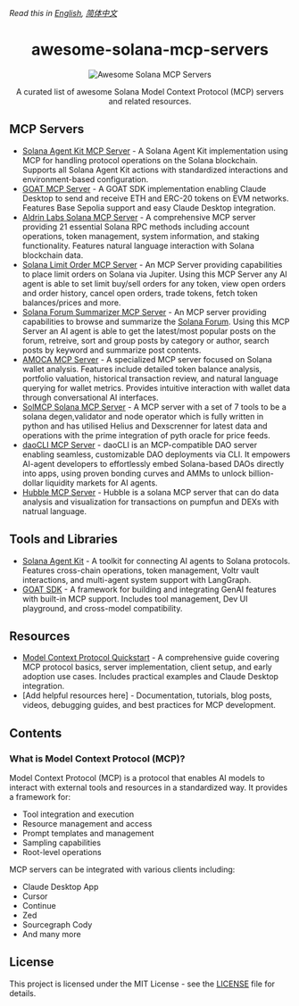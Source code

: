 _Read this in [English](README.md), [简体中文](README.zh-CN.md)_

<div align="center">

# awesome-solana-mcp-servers

![Awesome Solana MCP Servers](banner.png)

A curated list of awesome Solana Model Context Protocol (MCP) servers and related resources.

</div>

## MCP Servers

- [Solana Agent Kit MCP Server](https://github.com/sendaifun/solana-agent-kit/tree/main/examples/agent-kit-mcp-server) - A Solana Agent Kit implementation using MCP for handling protocol operations on the Solana blockchain. Supports all Solana Agent Kit actions with standardized interactions and environment-based configuration.
- [GOAT MCP Server](https://github.com/goat-sdk/goat/tree/main/typescript/examples/by-framework/model-context-protocol) - A GOAT SDK implementation enabling Claude Desktop to send and receive ETH and ERC-20 tokens on EVM networks. Features Base Sepolia support and easy Claude Desktop integration.
- [Aldrin Labs Solana MCP Server](https://github.com/Aldrin-labs/solana-mcp-server) - A comprehensive MCP server providing 21 essential Solana RPC methods including account operations, token management, system information, and staking functionality. Features natural language interaction with Solana blockchain data.
- [Solana Limit Order MCP Server](https://github.com/dimitrov-d/solana-limit-order-mcp) - An MCP Server providing capabilities to place limit orders on Solana via Jupiter. Using this MCP Server any AI agent is able to set limit buy/sell orders for any token, view open orders and order history, cancel open orders, trade tokens, fetch token balances/prices and more.
- [Solana Forum Summarizer MCP Server](https://github.com/dimitrov-d/solana-forum-summarizer-mcp) - An MCP server providing capabilities to browse and summarize the [Solana Forum](http://forum.solana.com/). Using this MCP Server an AI agent is able to get the latest/most popular posts on the forum, retreive, sort and group posts by category or author, search posts by keyword and summarize post contents.
- [AMOCA MCP Server](https://github.com/manolaz/amoca-solana-mcp-server) - A specialized MCP server focused on Solana wallet analysis. Features include detailed token balance analysis, portfolio valuation, historical transaction review, and natural language querying for wallet metrics. Provides intuitive interaction with wallet data through conversational AI interfaces.
- [SolMCP Solana MCP Server](https://github.com/N-45div/SolMCP---SendAI-MCP-competition) - A MCP server with a set of 7 tools to be a solana degen,validator and node operator which is fully written in python and has utilised Helius and Dexscrenner for latest data and operations with the prime integration of pyth oracle for price feeds.
- [daoCLI MCP Server](https://github.com/DaoCLI/daoCLI-init) - daoCLI is an MCP-compatible DAO server enabling seamless, customizable DAO deployments via CLI. It empowers AI-agent developers to effortlessly embed Solana-based DAOs directly into apps, using proven bonding curves and AMMs to unlock billion-dollar liquidity markets for AI agents.
- [Hubble MCP Server](https://github.com/HubbleVision/hubble-ai-mcp) - Hubble is a solana MCP server that can do data analysis and visualization for transactions on pumpfun and DEXs with natrual language.

## Tools and Libraries

- [Solana Agent Kit](https://github.com/sendaifun/solana-agent-kit) - A toolkit for connecting AI agents to Solana protocols. Features cross-chain operations, token management, Voltr vault interactions, and multi-agent system support with LangGraph.
- [GOAT SDK](https://github.com/goat-sdk/goat) - A framework for building and integrating GenAI features with built-in MCP support. Includes tool management, Dev UI playground, and cross-model compatibility.

## Resources

- [Model Context Protocol Quickstart](https://glama.ai/blog/2024-11-25-model-context-protocol-quickstart) - A comprehensive guide covering MCP protocol basics, server implementation, client setup, and early adoption use cases. Includes practical examples and Claude Desktop integration.
- [Add helpful resources here] - Documentation, tutorials, blog posts, videos, debugging guides, and best practices for MCP development.

## Contents

### What is Model Context Protocol (MCP)?

Model Context Protocol (MCP) is a protocol that enables AI models to interact with external tools and resources in a standardized way. It provides a framework for:

- Tool integration and execution
- Resource management and access
- Prompt templates and management
- Sampling capabilities
- Root-level operations

MCP servers can be integrated with various clients including:

- Claude Desktop App
- Cursor
- Continue
- Zed
- Sourcegraph Cody
- And many more

## License

This project is licensed under the MIT License - see the [LICENSE](LICENSE) file for details.

